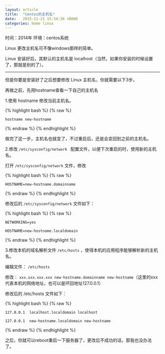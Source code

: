 ```yaml
---
layout: article
title:  "Centos的主机名"
date:   2015-11-21 15:34:30 +0800
categories: home linux
---
```



时间：2014年
环境：centos系统


Linux 更改主机名可不像windows那样的简单。

Linux 安装好后，其默认的主机名是 localhost（当然，如果你安装的时候设置了，那就是别的了）。


----------

但是你要是安装好了之后想要修改 Linux 主机名，你就需要以下3步。

再做之前，先用hostname查看一下自己的主机名

1.使用 hostname 修改当前主机名。
 
{% highlight bash %}
{% raw %}

   `hostname new-hostname`

{% endraw %}
{% endhighlight %}

做完了这一步，主机名也就变了，不过重启后，还是会变回到之前的主机名。

2.修改 `/etc/sysconfig/network ` 配置文件，以便下次重启的时，使用新的主机名。

打开 `/etc/sysconfig/network` 文件，修改

{% highlight bash %}
{% raw %}

    HOSTNAME=new-hostname.domainname

{% endraw %}
{% endhighlight %}

修改后的 `/etc/sysconfig/network` 文件如下：

{% highlight bash %}
{% raw %}

    NETWORKING=yes
    
    HOSTNAME=new-hostname.localdomain

{% endraw %}
{% endhighlight %}

3.修改本机的域名解析文件 `/etc/hosts` ，使得本机的应用程序能够解析新的主机名。

编辑文件： `/etc/hosts`

修改： `xxx.xxx.xxx.xxx new-hostname.domainname new-hostname`（这里的xxx代表本机的网络地址，也可以是环回地址127.0.0.1）

修改后的 /etc/hosts 文件如下：

{% highlight bash %}
{% raw %}

    127.0.0.1  localhost.localdomain localhost
    
    127.0.0.1  new-hostname.localdomain new-hostname

{% endraw %}
{% endhighlight %}

之后，你就可以reboot重启一下服务器了，更改后不成功的话，那我也没办法了。
